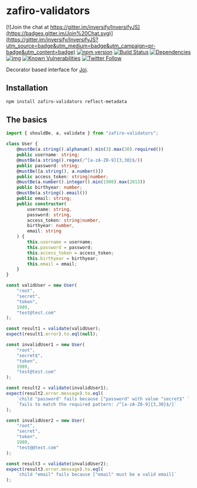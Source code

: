 # zafiro-validators

[![Join the chat at https://gitter.im/inversify/InversifyJS](https://badges.gitter.im/Join%20Chat.svg)](https://gitter.im/inversify/InversifyJS?utm_source=badge&utm_medium=badge&utm_campaign=pr-badge&utm_content=badge)
[![npm version](https://badge.fury.io/js/zafiro-validators.svg)](http://badge.fury.io/js/zafiro-validators)
[![Build Status](https://travis-ci.org/ZafiroJS/zafiro-validators.svg?branch=master)](https://travis-ci.org/ZafiroJS/zafiro-validators)
[![Dependencies](https://david-dm.org/ZafiroJS/zafiro-validators.svg)](https://david-dm.org/ZafiroJS/zafiro-validators#info=dependencies)
[![img](https://david-dm.org/ZafiroJS/zafiro-validators/dev-status.svg)](https://david-dm.org/ZafiroJS/zafiro-validators/#info=devDependencies)
[![Known Vulnerabilities](https://snyk.io/test/github/ZafiroJS/zafiro-validators/badge.svg)](https://snyk.io/test/github/ZafiroJS/zafiro-validators)
[![Twitter Follow](https://img.shields.io/twitter/follow/InversifyJS.svg?style=flat&maxAge=86400)](https://twitter.com/inversifyjs)

Decorator based interface for [Joi](https://www.npmjs.com/package/joi).

## Installation

```sh
npm install zafiro-validators reflect-metadata
```

## The basics

```ts
import { shouldBe, a, validate } from "zafiro-validators";

class User {
    @mustBe(a.string().alphanum().min(3).max(30).required())
    public username: string;
    @mustBe(a.string().regex(/^[a-zA-Z0-9]{3,30}$/))
    public password: string;
    @mustBe([a.string(), a.number()])
    public access_token: string|number;
    @mustBe(a.number().integer().min(1900).max(2013))
    public birthyear: number;
    @mustBe(a.string().email())
    public email: string;
    public constructor(
        username: string,
        password: string,
        access_token: string|number,
        birthyear: number,
        email: string
    ) {
        this.username = username;
        this.password = password;
        this.access_token = access_token;
        this.birthyear = birthyear;
        this.email = email;
    }
}

const validUser = new User(
    "root",
    "secret",
    "token",
    1989,
    "test@test.com"
);

const result1 = validate(validUser);
expect(result1.error).to.eql(null);

const invalidUser1 = new User(
    "root",
    "secret$",
    "token",
    1989,
    "test@test.com"
);

const result2 = validate(invalidUser1);
expect(result2.error.message).to.eql(
    `child "password" fails because ["password" with value "secret$" ` +
    `fails to match the required pattern: /^[a-zA-Z0-9]{3,30}$/]`
);

const invalidUser2 = new User(
    "root",
    "secret",
    "token",
    1989,
    "test@@test.com"
);

const result3 = validate(invalidUser2);
expect(result3.error.message).to.eql(
    `child "email" fails because ["email" must be a valid email]`
);
```
